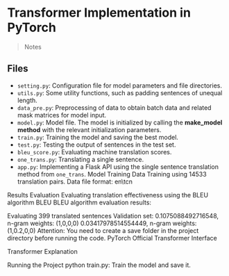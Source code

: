 # Transformer Implementation in PyTorch  
> Notes

## Files
- `setting.py`: Configuration file for model parameters and file directories.
- `utils.py`: Some utility functions, such as padding sentences of unequal length.
- `data_pre.py`: Preprocessing of data to obtain batch data and related mask matrices for model input.
- `model.py`: Model file. The model is initialized by calling the **make_model method** with the relevant initialization parameters.
- `train.py`: Training the model and saving the best model.
- `test.py`: Testing the output of sentences in the test set.
- `bleu_score.py`: Evaluating machine translation scores.
- `one_trans.py`: Translating a single sentence.
- `app.py`: Implementing a Flask API using the single sentence translation method from `one_trans`.
Model Training Data
Training using 14533 translation pairs.
Data file format: en\tcn

Results Evaluation
Evaluating translation effectiveness using the BLEU algorithm BLEU
BLEU algorithm evaluation results:

Evaluating 399 translated sentences
Validation set: 0.1075088492716548, n-gram weights: (1,0,0,0)
0.03417978514554449, n-gram weights: (1,0.2,0,0)
Attention: You need to create a save folder in the project directory before running the code.
PyTorch Official Transformer Interface

Transformer Explanation

Running the Project
python train.py: Train the model and save it.
